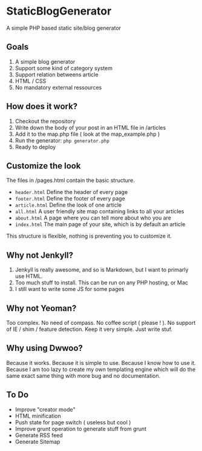 StaticBlogGenerator
===================

A simple PHP based static site/blog generator

## Goals

1. A simple blog generator
2. Support some kind of category system
3. Support relation betweens article
4. HTML / CSS
5. No mandatory external ressources

## How does it work?
1. Checkout the repository
2. Write down the body of your post in an HTML file in /articles
3. Add it to the map.php file ( look at the map_example.php )
4. Run the generator: ````php generator.php````
5. Ready to deploy

## Customize the look
The files in /pages.html contain the basic structure.

* ````header.html```` Define the header of every page
* ````footer.html```` Define the footer of every page
* ````article.html```` Define the look of one article
* ````all.html```` A user friendly site map containing links to all your articles
* ````about.html````  A page where you can tell more about who you are
* ````index.html```` The main page of your site, which is by default an article

This structure is flexible, nothing is preventing you to customize it.


## Why not Jenkyll?
1. Jenkyll is really awesome, and so is Markdown, but I want to primarly use HTML.
2. Too much stuff to install. This can be run on any PHP hosting, or Mac
3. I still want to write some JS for some pages


## Why not Yeoman?
Too complex. No need of compass. No coffee script ( please ! ). No support of IE / shim / feature detection.
Keep it very simple. Just write stuf.

## Why using Dwwoo?
Because it works. Because it is simple to use. Because I know how to use it. Because I am too lazy to create my own templating engine which will do the same exact same thing with more bug and no documentation.


## To Do

* Improve "creator mode"
* HTML minification
* Push state for page switch ( useless but cool )
* Improve grunt operation to generate stuff from grunt
* Generate RSS feed
* Generate Sitemap

